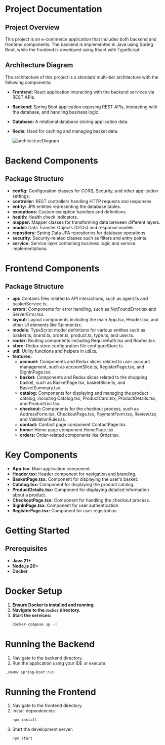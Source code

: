 # Project Documentation

## Project Overview

This project is an e-commerce application that includes both backend and frontend components. The backend is implemented in Java using Spring Boot, while the frontend is developed using React with TypeScript.

## Architecture Diagram

The architecture of this project is a standard multi-tier architecture with the following components:

- **Frontend:** React application interacting with the backend services via REST APIs.
- **Backend:** Spring Boot application exposing REST APIs, interacting with the database, and handling business logic.
- **Database:** A relational database storing application data.
- **Redis:** Used for caching and managing basket data.

  ![architectureDiagram](https://github.com/user-attachments/assets/37efb15e-7de5-4eb0-bc00-206bd703d597)

# Backend Components

## Package Structure

- **config:** Configuration classes for CORS, Security, and other application settings.
- **controller:** REST controllers handling HTTP requests and responses.
- **entity:** JPA entities representing the database tables.
- **exceptions:** Custom exception handlers and definitions.
- **health:** Health check indicators.
- **mapper:** Mapper classes for transforming data between different layers.
- **model:** Data Transfer Objects (DTOs) and response models.
- **repository:** Spring Data JPA repositories for database operations.
- **security:** Security-related classes such as filters and entry points.
- **service:** Service layer containing business logic and service implementations.

# Frontend Components

## Package Structure

- **api:** Contains files related to API interactions, such as agent.ts and basketService.ts.
- **errors:** Components for error handling, such as NotFoundError.tsx and ServerError.tsx.
- **layout:** Layout components including the main App.tsx, Header.tsx, and other UI elements like Spinner.tsx.
- **models:** TypeScript model definitions for various entities such as basket.ts, brand.ts, order.ts, product.ts, type.ts, and user.ts.
- **router:** Routing components including RequireAuth.tsx and Routes.tsx.
- **store:** Redux store configuration file configureStore.ts.
- **util:** Utility functions and helpers in util.ts.
- **features:**
  - **account:** Components and Redux slices related to user account management, such as accountSlice.ts, RegisterPage.tsx, and SignInPage.tsx.
  - **basket:** Components and Redux slices related to the shopping basket, such as BasketPage.tsx, basketSlice.ts, and BasketSummary.tsx.
  - **catalog:** Components for displaying and managing the product catalog, including Catalog.tsx, ProductCard.tsx, ProductDetails.tsx, and ProductList.tsx.
  - **checkout:** Components for the checkout process, such as AddressForm.tsx, CheckoutPage.tsx, PaymentForm.tsx, Review.tsx, and ValidationRules.ts.
  - **contact:** Contact page component ContactPage.tsx.
  - **home:** Home page component HomePage.tsx.
  - **orders:** Order-related components like Order.tsx.
 
# Key Components

- **App.tsx:** Main application component.
- **Header.tsx:** Header component for navigation and branding.
- **BasketPage.tsx:** Component for displaying the user's basket.
- **Catalog.tsx:** Component for displaying the product catalog.
- **ProductDetails.tsx:** Component for displaying detailed information about a product.
- **CheckoutPage.tsx:** Component for handling the checkout process.
- **SignInPage.tsx:** Component for user authentication.
- **RegisterPage.tsx:** Component for user registration.

# Getting Started

## Prerequisites

- **Java 21+**
- **Node.js 20+**
- **Docker**

# Docker Setup

1. **Ensure Docker is installed and running.**
2. **Navigate to the `docker` directory.**
3. **Start the services:**
   ```sh
   docker-compose up -d
   ```
# Running the Backend
1. Navigate to the backend directory.
2. Run the application using your IDE or execute:
  ```sh
  ./mvnw spring-boot:run
  ```
# Running the Frontend
1. Navigate to the frontend directory.
2. Install dependencies:
   ```sh
   npm install
   ```
3. Start the development server:
    ```sh
    npm start
    ```
